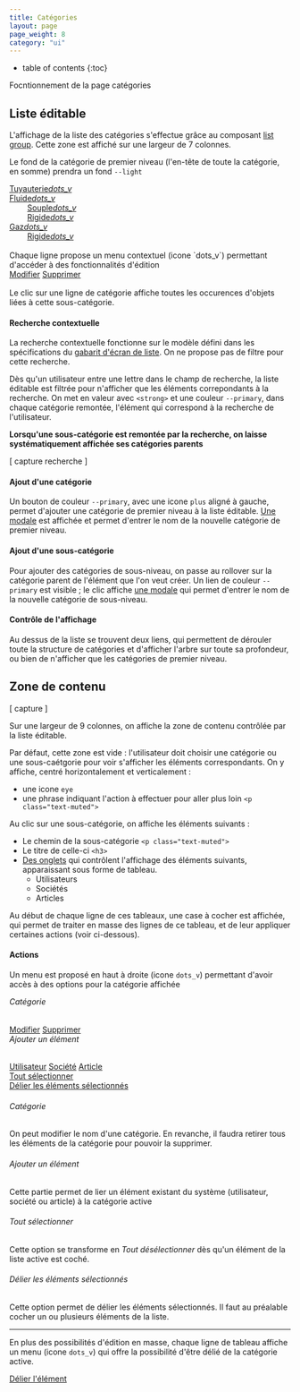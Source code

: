 ```yaml
---
title: Catégories
layout: page
page_weight: 8
category: "ui"
---
```

* table of contents
{:toc}

Focntionnement de la page catégories

## Liste éditable ##

L'affichage de la liste des catégories s'effectue grâce au composant [list group](https://getbootstrap.com/docs/4.5/components/list-group/#links-and-buttons). Cette zone est affiché sur une largeur de 7 colonnes.

Le fond de la catégorie de premier niveau (l'en-tête de toute la catégorie, en somme) prendra un fond `--light`

<div class="list-group">
  <a href="#" class="list-group-item list-group-item-action" style="background-color:#F8F9FA;">
    <div class="d-flex w-100 justify-content-between">
      Tuyauterie<i class="ico ico-small">dots_v</i>
    </div>
  </a>
  <a href="#" class="list-group-item list-group-item-action">
    <div class="d-flex w-100 justify-content-between">
      Fluide<i class="ico ico-small">dots_v</i>
    </div>
  </a>
  <a href="#" class="list-group-item list-group-item-action text-muted">
    <div class="d-flex w-100 justify-content-between" style="padding-left:2rem;">
      Souple<i class="ico ico-small">dots_v</i>
    </div>
  </a>
  <a href="#" class="list-group-item list-group-item-action active">
    <div class="d-flex w-100 justify-content-between" style="padding-left:2rem;">
      Rigide<i class="ico ico-small">dots_v</i>
    </div>
  </a>
  <a href="#" class="list-group-item list-group-item-action">
    <div class="d-flex w-100 justify-content-between">
      Gaz<i class="ico ico-small">dots_v</i>
    </div>
  </a>
  <a href="#" class="list-group-item list-group-item-action text-muted">
    <div class="d-flex w-100 justify-content-between" style="padding-left:2rem;">
      Rigide<i class="ico ico-small">dots_v</i>
    </div>
  </a>
</div>

<br/>
Chaque ligne propose un menu contextuel (icone `dots_v`) permettant d'accéder à des fonctionnalités d'édition

<div class="dropdown-menu" style="position: static;display: block; float: none; margin-bottom: 1rem;">
  <a class="dropdown-item" href="#">Modifier</a>
  <a class="dropdown-item" href="#">Supprimer</a>
</div>

Le clic sur une ligne de catégorie affiche toutes les occurences d'objets liées à cette sous-catégorie.

#### Recherche contextuelle ####
La recherche contextuelle fonctionne sur le modèle défini dans les spécifications du [gabarit d'écran de liste](gabarits.listes.html#zone-de-recherchefiltrage-et-actions-principales). On ne propose pas de filtre pour cette recherche.

Dès qu'un utilisateur entre une lettre dans le champ de recherche, la liste éditable est filtrée pour n'afficher que les éléments correpondants à la recherche. On met en valeur avec `<strong>` et une couleur `--primary`, dans chaque catégorie remontée, l'élément qui correspond à la recherche de l'utilisateur. 

**Lorsqu'une sous-catégorie est remontée par la recherche, on laisse systématiquement affichée ses catégories parents**

[ capture recherche ]

#### Ajout d'une catégorie ####
Un bouton de couleur `--primary`, avec une icone `plus` aligné à gauche, permet d'ajouter une catégorie de premier niveau à la liste éditable. [Une modale](comp.modales.html) est affichée et permet d'entrer le nom de la nouvelle catégorie de premier niveau.

#### Ajout d'une sous-catégorie ####
Pour ajouter des catégories de sous-niveau, on passe au rollover sur la catégorie parent de l'élément que l'on veut créer. Un lien de couleur `--primary` est visible ; le clic affiche [une modale](comp.modales.html) qui permet d'entrer le nom de la nouvelle catégorie de sous-niveau.

#### Contrôle de l'affichage ####
Au dessus de la liste se trouvent deux liens, qui permettent de dérouler toute la structure de catégories et d'afficher l'arbre sur toute sa profondeur, ou bien de n'afficher que les catégories de premier niveau.

## Zone de contenu ##
[ capture ]

Sur une largeur de 9 colonnes, on affiche la zone de contenu contrôlée par la liste éditable.

Par défaut, cette zone est vide : l'utilisateur doit choisir une catégorie ou une sous-caétgorie pour voir s'afficher les éléments correspondants. On y affiche, centré horizontalement et verticalement :
- une icone `eye`
- une phrase indiquant l'action à effectuer pour aller plus loin `<p class="text-muted">`

Au clic sur une sous-catégorie, on affiche les éléments suivants :
- Le chemin de la sous-catégorie `<p class="text-muted">`
- Le titre de celle-ci `<h3>`
- [Des onglets](https://getbootstrap.com/docs/4.5/components/navs/#tabs) qui contrôlent l'affichage des éléments suivants, apparaissant sous forme de tableau.
  - Utilisateurs
  - Sociétés
  - Articles
  
Au début de chaque ligne de ces tableaux, une case à cocher est affichée, qui permet de traiter en masse des lignes de ce tableau, et de leur appliquer certaines actions (voir ci-dessous).

#### Actions ####
Un menu est proposé en haut à droite (icone `dots_v`) permettant d'avoir accès à des options pour la catégorie affichée

<div class="dropdown-menu" style="position: static;display: block; float: none; margin-bottom: 1rem;">
  <h6 class="dropdown-header" style="margin-top:0;">Catégorie</h6>
  <a class="dropdown-item" href="#">Modifier</a>
  <a class="dropdown-item disabled" href="#">Supprimer</a>
  <div class="dropdown-divider"></div>
  <h6 class="dropdown-header" style="margin-top:0;">Ajouter un élément</h6>
  <a class="dropdown-item" href="#">Utilisateur</a>
  <a class="dropdown-item" href="#">Société</a>
  <a class="dropdown-item" href="#">Article</a>
      <div class="dropdown-divider"></div>
	<a class="dropdown-item" href="#">Tout sélectionner</a>
	      <div class="dropdown-divider"></div>
	<a class="dropdown-item disabled" href="#">Délier les éléments sélectionnés</a>
</div>

###### Catégorie ######
On peut modifier le nom d'une catégorie. En revanche, il faudra retirer tous les éléments de la catégorie pour pouvoir la supprimer.

###### Ajouter un élément ######
Cette partie permet de lier un élément existant du système (utilisateur, société ou article) à la catégorie active

###### Tout sélectionner ######
Cette option se transforme en *Tout désélectionner* dès qu'un élément de la liste active est coché.

###### Délier les éléments sélectionnés ######
Cette option permet de délier les éléments sélectionnés. Il faut au préalable cocher un ou plusieurs éléments de la liste.

<hr/>

En plus des possibilités d'édition en masse, chaque ligne de tableau affiche un menu (icone `dots_v`) qui offre la possibilité d'être délié de la catégorie active.

<div class="dropdown-menu" style="position: static;display: block; float: none; margin-bottom: 1rem;">
	<a class="dropdown-item" href="#">Délier l'élément</a>
</div>

